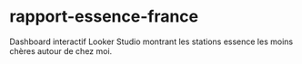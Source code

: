 # rapport-essence-france
Dashboard interactif Looker Studio montrant les stations essence les moins chères autour de chez moi.
